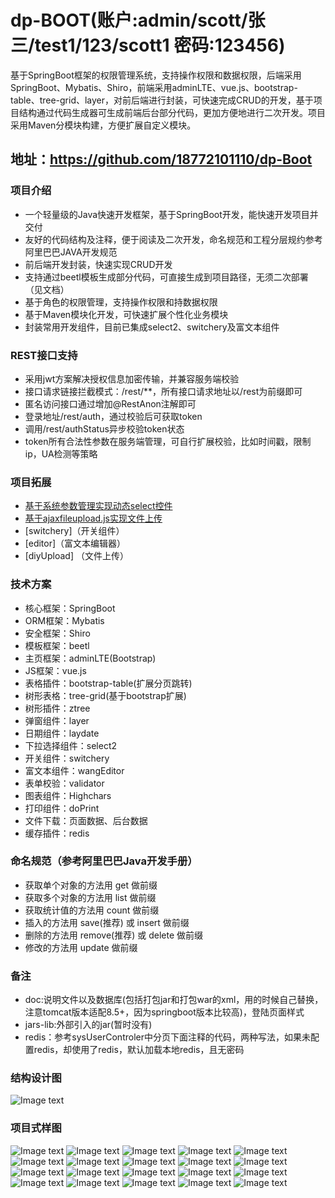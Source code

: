 # dp-BOOT(账户:admin/scott/张三/test1/123/scott1   密码:123456)
基于SpringBoot框架的权限管理系统，支持操作权限和数据权限，后端采用SpringBoot、Mybatis、Shiro，前端采用adminLTE、vue.js、bootstrap-table、tree-grid、layer，对前后端进行封装，可快速完成CRUD的开发，基于项目结构通过代码生成器可生成前端后台部分代码，更加方便地进行二次开发。项目采用Maven分模块构建，方便扩展自定义模块。

## 地址：<A href="https://github.com/18772101110/dp-Boot">https://github.com/18772101110/dp-Boot</A>

### 项目介绍
- 一个轻量级的Java快速开发框架，基于SpringBoot开发，能快速开发项目并交付
- 友好的代码结构及注释，便于阅读及二次开发，命名规范和工程分层规约参考阿里巴巴JAVA开发规范
- 前后端开发封装，快速实现CRUD开发
- 支持通过beetl模板生成部分代码，可直接生成到项目路径，无须二次部署（见文档）
- 基于角色的权限管理，支持操作权限和持数据权限
- 基于Maven模块化开发，可快速扩展个性化业务模块
- 封装常用开发组件，目前已集成select2、switchery及富文本组件
### REST接口支持
- 采用jwt方案解决授权信息加密传输，并兼容服务端校验
- 接口请求链接拦截模式：/rest/**，所有接口请求地址以/rest为前缀即可
- 匿名访问接口通过增加@RestAnon注解即可
- 登录地址/rest/auth，通过校验后可获取token
- 调用/rest/authStatus异步校验token状态
- token所有合法性参数在服务端管理，可自行扩展校验，比如时间戳，限制ip，UA检测等策略
### 项目拓展
- [基于系统参数管理实现动态select控件](下拉选择组件)
- [基于ajaxfileupload.js实现文件上传](https://my.oschina.net/Mr.薛/blog/1615214)
- [switchery]（开关组件）
- [editor]（富文本编辑器）
- [diyUpload] （文件上传）
### 技术方案
- 核心框架：SpringBoot
- ORM框架：Mybatis
- 安全框架：Shiro
- 模板框架：beetl
- 主页框架：adminLTE(Bootstrap)
- JS框架：vue.js
- 表格插件：bootstrap-table(扩展分页跳转)
- 树形表格：tree-grid(基于bootstrap扩展)
- 树形插件：ztree
- 弹窗组件：layer
- 日期组件：laydate
- 下拉选择组件：select2
- 开关组件：switchery
- 富文本组件：wangEditor
- 表单校验：validator
- 图表组件：Highchars
- 打印组件：doPrint
- 文件下载：页面数据、后台数据
- 缓存插件：redis

### 命名规范（参考阿里巴巴Java开发手册）
-  获取单个对象的方法用 get 做前缀
-  获取多个对象的方法用 list 做前缀
-  获取统计值的方法用 count 做前缀
-  插入的方法用 save(推荐) 或 insert 做前缀
-  删除的方法用 remove(推荐) 或 delete 做前缀
-  修改的方法用 update 做前缀

### 备注
- doc:说明文件以及数据库(包括打包jar和打包war的xml，用的时候自己替换，注意tomcat版本适配8.5+，因为springboot版本比较高)，登陆页面样式
- jars-lib:外部引入的jar(暂时没有)
- redis：参考sysUserControler中分页下面注释的代码，两种写法，如果未配置redis，却使用了redis，默认加载本地redis，且无密码

### 结构设计图
![Image text](https://github.com/18772101110/dp-Boot/blob/master/src/main/webapp/static/upload/file/SpringBootFream.jpg)

### 项目式样图
![Image text](https://github.com/18772101110/dp-Boot/blob/master/src/main/webapp/static/upload/file/chart1.png)
![Image text](https://github.com/18772101110/dp-Boot/blob/master/src/main/webapp/static/upload/file/chart2.png)
![Image text](https://github.com/18772101110/dp-Boot/blob/master/src/main/webapp/static/upload/file/chart3.png)
![Image text](https://github.com/18772101110/dp-Boot/blob/master/src/main/webapp/static/upload/file/chart4.png)
![Image text](https://github.com/18772101110/dp-Boot/blob/master/src/main/webapp/static/upload/file/chart5.png)
![Image text](https://github.com/18772101110/dp-Boot/blob/master/src/main/webapp/static/upload/file/m1.png)
![Image text](https://github.com/18772101110/dp-Boot/blob/master/src/main/webapp/static/upload/file/m2.png)
![Image text](https://github.com/18772101110/dp-Boot/blob/master/src/main/webapp/static/upload/file/m3.png)
![Image text](https://github.com/18772101110/dp-Boot/blob/master/src/main/webapp/static/upload/file/b1.png)
![Image text](https://github.com/18772101110/dp-Boot/blob/master/src/main/webapp/static/upload/file/b2.png)
![Image text](https://github.com/18772101110/dp-Boot/blob/master/src/main/webapp/static/upload/file/b3.png)
![Image text](https://github.com/18772101110/dp-Boot/blob/master/src/main/webapp/static/upload/file/b4.png)
![Image text](https://github.com/18772101110/dp-Boot/blob/master/src/main/webapp/static/upload/file/b5.png)
![Image text](https://github.com/18772101110/dp-Boot/blob/master/src/main/webapp/static/upload/file/b6.png)
![Image text](https://github.com/18772101110/dp-Boot/blob/master/src/main/webapp/static/upload/file/b7.png)
![Image text](https://github.com/18772101110/dp-Boot/blob/master/src/main/webapp/static/upload/file/b8.png)
![Image text](https://github.com/18772101110/dp-Boot/blob/master/src/main/webapp/static/upload/file/b9.png)
![Image text](https://github.com/18772101110/dp-Boot/blob/master/src/main/webapp/static/upload/file/b10.png)
![Image text](https://github.com/18772101110/dp-Boot/blob/master/src/main/webapp/static/upload/file/b11.png)
![Image text](https://github.com/18772101110/dp-Boot/blob/master/src/main/webapp/static/upload/file/print.png)